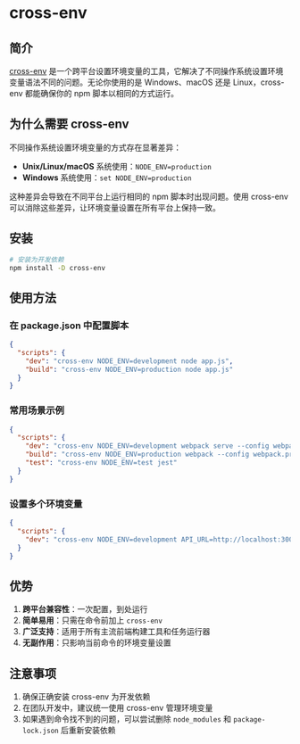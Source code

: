 # cross-env

## 简介

[cross-env](https://github.com/kentcdodds/cross-env) 是一个跨平台设置环境变量的工具，它解决了不同操作系统设置环境变量语法不同的问题。无论你使用的是 Windows、macOS 还是 Linux，cross-env 都能确保你的 npm 脚本以相同的方式运行。

## 为什么需要 cross-env

不同操作系统设置环境变量的方式存在显著差异：

- **Unix/Linux/macOS** 系统使用：`NODE_ENV=production`
- **Windows** 系统使用：`set NODE_ENV=production`

这种差异会导致在不同平台上运行相同的 npm 脚本时出现问题。使用 cross-env 可以消除这些差异，让环境变量设置在所有平台上保持一致。

## 安装

```bash
# 安装为开发依赖
npm install -D cross-env
```

## 使用方法

### 在 package.json 中配置脚本

```json
{
  "scripts": {
    "dev": "cross-env NODE_ENV=development node app.js",
    "build": "cross-env NODE_ENV=production node app.js"
  }
}
```

### 常用场景示例

```json
{
  "scripts": {
    "dev": "cross-env NODE_ENV=development webpack serve --config webpack.dev.js",
    "build": "cross-env NODE_ENV=production webpack --config webpack.prod.js",
    "test": "cross-env NODE_ENV=test jest"
  }
}
```

### 设置多个环境变量

```json
{
  "scripts": {
    "dev": "cross-env NODE_ENV=development API_URL=http://localhost:3000 node app.js"
  }
}
```

## 优势

1. **跨平台兼容性**：一次配置，到处运行
2. **简单易用**：只需在命令前加上 `cross-env`
3. **广泛支持**：适用于所有主流前端构建工具和任务运行器
4. **无副作用**：只影响当前命令的环境变量设置

## 注意事项

1. 确保正确安装 cross-env 为开发依赖
2. 在团队开发中，建议统一使用 cross-env 管理环境变量
3. 如果遇到命令找不到的问题，可以尝试删除 `node_modules` 和 `package-lock.json` 后重新安装依赖

